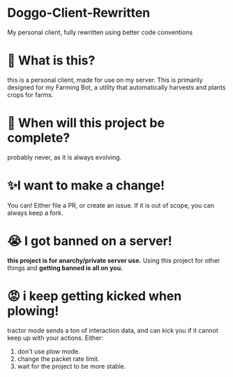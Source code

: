 # Doggo-Client-Rewritten
My personal client, fully rewritten using better code conventions

# 🤔 What is this?
this is a personal client, made for use on my server.
This is primarily designed for my Farming Bot, a utility that automatically harvests and plants crops for farms.

# 🌱 When will this project be complete?
probably never, as it is always evolving.

# ✨I want to make a change!
You can! Either file a PR, or create an issue.
If it is out of scope, you can always keep a fork.

# 😭 I got banned on a server!
**this project is for anarchy/private server use.**
Using this project for other things and **getting banned is all on you.**

# 😡 i keep getting kicked when plowing!
tractor mode sends a ton of interaction data, and can kick you if it cannot keep up with your actions.
Either:
1. don't use plow mode.
2. change the packet rate limit.
3. wait for the project to be more stable.
